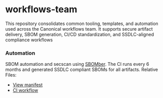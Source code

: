 # workflows-team

This repository consolidates common tooling, templates, and automation used across the Canonical workflows team. It supports secure artifact delivery, SBOM generation, CI/CD standardization, and SSDLC-aligned compliance workflows

### Automation

SBOM automation and secscan using [SBOMber](https://github.com/canonical/sbomber/).
The CI runs every 6 months and generated SSDLC compliant SBOMs for all artifacts.
Relative Files:
- [View manifest](manifest.yaml)
- [CI workflow](sbom_secscan.yaml)
